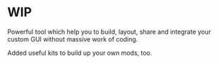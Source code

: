 # WIP

Powerful tool which help you to build, layout, share and integrate your custom GUI without massive work of coding.

Added useful kits to build up your own mods, too.